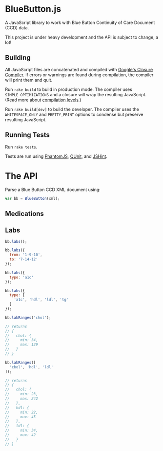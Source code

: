 
# BlueButton.js

A JavaScript library to work with Blue Button Continuity of Care Document (CCD) data.

This project is under heavy development and the API is subject to change, a lot!

## Building

All JavaScript files are concatenated and compiled with [Google's Closure Compiler](https://developers.google.com/closure/compiler/). If errors or warnings are found during compilation, the compiler will print them and quit.

Run `rake build` to build in production mode. The compiler uses `SIMPLE_OPTIMIZATIONS` and a closure will wrap the resulting JavaScript. (Read more about [compilation levels](https://developers.google.com/closure/compiler/docs/compilation_levels).)

Run `rake build[dev]` to build the developer. The compiler uses the `WHITESPACE_ONLY` and `PRETTY_PRINT` options to condense but preserve resulting JavaScript.

## Running Tests

Run `rake tests`.

Tests are run using [PhantomJS](http://phantomjs.org), [QUnit](http://qunitjs.com), and [JSHint](http://www.jshint.com).

# The API

Parse a Blue Button CCD XML document using:

```javascript
var bb = BlueButton(xml);
```

## Medications

## Labs

```javascript
bb.labs();

bb.labs({
  from: '1-9-10',
  to: '7-14-12'
});

bb.labs({
  type: 'a1c'
});

bb.labs({
  type: [
    'a1c', 'hdl', 'ldl', 'tg'
  ]
});

bb.labRanges('chol');

// returns
// {
//   chol: {
//     min: 34,
//     max: 129
//   }
// }

bb.labRanges([
  'chol', 'hdl', 'ldl'
]);

// returns
// {
//   chol: {
//     min: 23,
//     max: 242
//   },
//   hdl: {
//     min: 22,
//     max: 45
//   },
//   ldl: {
//     min: 34,
//     max: 42
//   }
// }
```

<!--
## UI Examples

```javascript
bb.UI.labBar({
  name: 'hdl',
  date: '2-13-12',
  bind_to: 'hdl-bar'
});

bb.UI.medList({
  from: '8-16-10',
  to: '10-18-12',
  bind_to: 'my-meds'
});
```
-->
